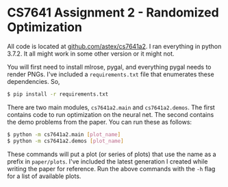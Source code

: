 # CS7641 Assignment 2 - Randomized Optimization

All code is located at
[github.com/astex/cs7641a2](https://github.com/astex/cs7641a2). I ran
everything in python 3.7.2. It all might work in some other version or it might
not.

You will first need to install mlrose, pygal, and everything pygal needs to
render PNGs. I've included a `requirements.txt` file that enumerates these
dependencies. So,

```bash
$ pip install -r requirements.txt
```

There are two main modules, `cs7641a2.main` and `cs7641a2.demos`. The first
contains code to run optimization on the neural net. The second contains the
demo problems from the paper. You can run these as follows:

```bash
$ python -m cs7641a2.main [plot_name]
$ python -m cs7641a2.demos [plot_name]
```

These commands will put a plot (or series of plots) that use the name as a
prefix in `paper/plots`. I've included the latest generation I created while
writing the paper for reference. Run the above commands with the `-h` flag for
a list of available plots.
